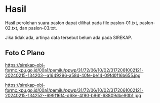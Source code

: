 # Hasil

Hasil perolehan suara paslon dapat dilihat pada file paslon-01.txt, paslon-02.txt, dan paslon-03.txt.

Jika tidak ada, artinya data tersebut belum ada pada SIREKAP.

## Foto C Plano

https://sirekap-obj-formc.kpu.go.id/00a1/pemilu/ppwp/31/72/06/10/02/3172061002121-20240215-134203--a1649296-a58d-40fe-be14-09fd0f16b655.jpg

https://sirekap-obj-formc.kpu.go.id/00a1/pemilu/ppwp/31/72/06/10/02/3172061002121-20240215-134252--699f16f4-d68e-4f80-b96f-68809dbe90b1.jpg

